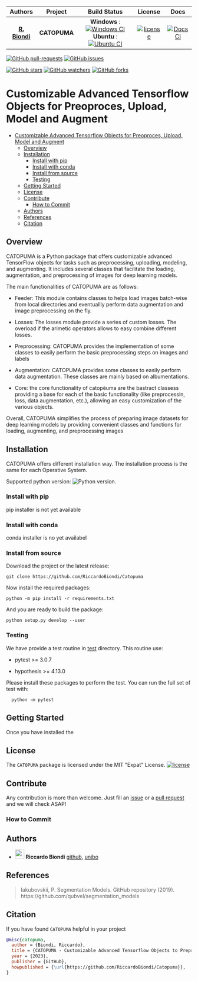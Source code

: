 | **Authors**  | **Project** |  **Build Status** | **License** | **Docs** |
|:------------:|:-----------:|:-----------------:|:-----------:|:--------:|
| [**R. Biondi**](https://github.com/RiccardoBiondi) | **CATOPUMA** | **Windows** : [![Windows CI](https://github.com/RiccardoBiondi/Catopuma/workflows/Windows%20CI/badge.svg)](https://github.com/RiccardoBiondi/Catopuma/actions/workflows/windows_ci.yaml)    <br/> **Ubuntu** : [![Ubuntu CI](https://github.com/RiccardoBiondi/Catopuma/workflows/Ubuntu%20CI/badge.svg)](https://github.com/RiccardoBiondi/Catopuma/actions/workflows/ubuntu_ci.yml)  <br/>   | [![license](https://img.shields.io/github/license/mashape/apistatus.svg)](https://github.com/RiccardoBiondi/Catopuma/blob/master/LICENSE.md) | [![Docs CI](https://github.com/RiccardoBiondi/Catopuma/workflows/Docs%20CI/badge.svg)](https://github.com/RiccardoBiondi/Catopuma/actions/workflows/docs_ci.yaml) |

[![GitHub pull-requests](https://img.shields.io/github/issues-pr/RiccardoBiondi/Catopuma.svg?style=plastic)](https://github.com/RiccardoBiondi/Catopuma/pulls)
[![GitHub issues](https://img.shields.io/github/issues/RiccardoBiondi/Catopuma.svg?style=plastic)](https://github.com/RiccardoBiondi/Catopuma/issues)

[![GitHub stars](https://img.shields.io/github/stars/RiccardoBiondi/Catopuma.svg?label=Stars&style=social)](https://github.com/RiccardoBiondi/Catopuma/stargazers)
[![GitHub watchers](https://img.shields.io/github/watchers/RiccardoBiondi/Catopuma.svg?label=Watch&style=social)](https://github.com/RiccardoBiondi/Catopuma/watchers)
[![GitHub forks](https://img.shields.io/github/watchers/RiccardoBiondi/Catopuma.svg?label=Forks&style=social)](https://github.com/RiccardoBiondi/Catopuma/forks)

# Customizable Advanced Tensorflow Objects for Preoproces, Upload, Model and Augment
 

- [Customizable Advanced Tensorflow Objects for Preoproces, Upload, Model and Augment](#customizable-advanced-tensorflow-objects-for-preoproces-upload-model-and-augment)
  - [Overview](#overview)
  - [Installation](#installation)
    - [Install with pip](#install-with-pip)
    - [Install with conda](#install-with-conda)
    - [Install from source](#install-from-source)
    - [Testing](#testing)
  - [Getting Started](#getting-started)
  - [License](#license)
  - [Contribute](#contribute)
    - [How to Commit](#how-to-commit)
  - [Authors](#authors)
  - [References](#references)
  - [Citation](#citation)


## Overview

CATOPUMA is a Python package that offers customizable advanced TensorFlow objects for tasks such as preprocessing, uploading, modeling, and augmenting. It includes several classes that facilitate the loading, augmentation, and preprocessing of images for deep learning models.

The main functionalities of CATOPUMA are as follows:

  - Feeder: This module contains classes to helps load images batch-wise from local directories and eventuallly perform data augmentation and image preprocessing on the fly.

  - Losses: The losses module provide a series of custom losses. The overload if the arimetic operators allows to easy combine different losses.

  - Preprocessing: CATOPUMA provides the implementation of some classes to easily perform the basic preprocessing steps on images and labels

  - Augmentation: CATOPUMA provides some classes to easily perform data augmentation.
  These classes are mainly based on albumentations.

  - Core: the core functionality of catopèuma are the bastract classess providing a base for each of the basic functionality (like preprocessin, loss, data augmentation, etc.), allowing an easy customization of the various objects.

Overall, CATOPUMA simplifies the process of preparing image datasets for deep learning models by providing convenient classes and functions for loading, augmenting, and preprocessing images

## Installation

CATOPUMA offers different installation way.
The installation process is the same for each Operative System.

Supported python version: ![Python version](https://img.shields.io/badge/python-3.8|3.9|3.10|3.11-blue.svg).

### Install with pip

pip installer is not yet available

### Install with conda

conda installer is no yet availabel

### Install from source

  Download the project or the latest release:

  ```console
  git clone https://github.com/RiccardoBiondi/Catopuma
  ```

  Now  install the required packages:

  ```console
  python -m pip install -r requirements.txt
  ```

  And you are ready to build the package:

  ```console
  python setup.py develop --user
  ```

### Testing

We have provide a test routine in [test](./test) directory. This routine use:

- pytest >= 3.0.7

- hypothesis >= 4.13.0

Please install these packages to perform the test.
You can run the full set of test with:

```console
  python -m pytest
```

## Getting Started

Once you have installed the 

## License

The `CATOPUMA` package is licensed under the MIT "Expat" License.
[![license](https://img.shields.io/github/license/mashape/apistatus.svg)](<https://github.com/RiccardoBiondi/Catopuma/blob/master/LICENSE.md>)


## Contribute

Any contribution is more than welcome. Just fill an [issue]() or a [pull request]() and we will check ASAP!

### How to Commit

## Authors

- <img src="https://avatars3.githubusercontent.com/u/48323959?s=400&v=4" width="25px"> **Riccardo Biondi** [github](https://github.com/RiccardoBiondi),  [unibo](https://www.unibo.it/sitoweb/riccardo.biondi7)

## References

<blockquote> Iakubovskii, P. Segmentation Models. GitHub repository (2019). https://github.com/qubvel/segmentation_models </blockquote>

## Citation

If you have found `CATOPUMA` helpful in your project

```BibTeX
@misc{catopuma,
  author = {Biondi, Riccardo},
  title = {CATOPUMA - Customizable Advanced Tensorflow Objects to Preprocess, Upload, Model and Augment},
  year = {2023},
  publisher = {GitHub},
  howpublished = {\url{https://github.com/RiccardoBiondi/Catopuma}},
}

```
